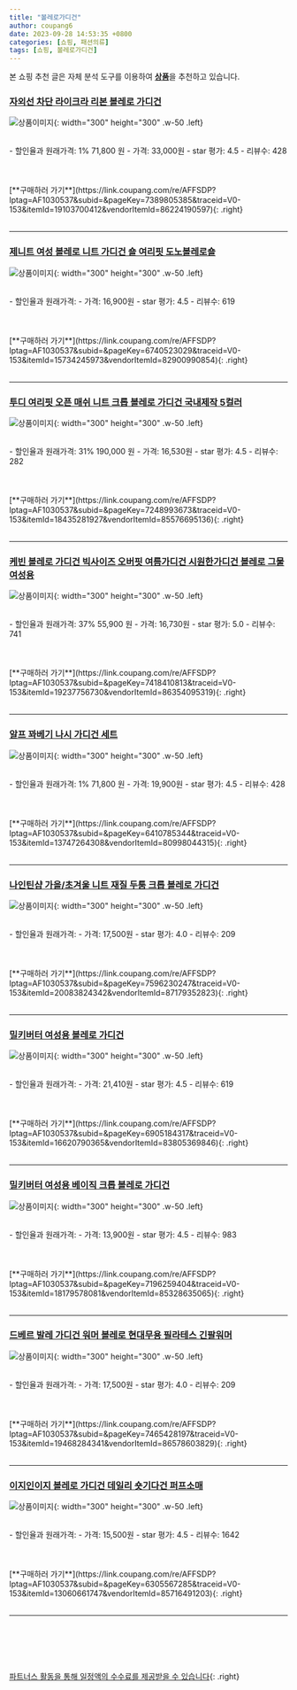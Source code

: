 ```yaml
---
title: "볼레로가디건"
author: coupang6
date: 2023-09-28 14:53:35 +0800
categories: [쇼핑, 패션의류]
tags: [쇼핑, 볼레로가디건]
---
```


본 쇼핑 추천 글은 자체 분석 도구를 이용하여 [**상품**](https://link.coupang.com/a/bao1ui)을 추천하고 있습니다.

### [자외선 차단 라이크라 리본 볼레로 가디건](https://link.coupang.com/re/AFFSDP?lptag=AF1030537&subid=&pageKey=7389805385&traceid=V0-153&itemId=19103700412&vendorItemId=86224190597)

![상품이미지](https://thumbnail10.coupangcdn.com/thumbnails/remote/230x230ex/image/vendor_inventory/097c/ac07d50e17f2d568592f6bc375e0edb45f6f5a2945751adf9afd867c0c3c.jpg){: width="300" height="300" .w-50 .left}


<br>
- 할인율과 원래가격: 1%  71,800   원
- 가격: 33,000원
- star 평가: 4.5
- 리뷰수: 428
<br>
<br>
<br>
<br>
[**구매하러 가기**](https://link.coupang.com/re/AFFSDP?lptag=AF1030537&subid=&pageKey=7389805385&traceid=V0-153&itemId=19103700412&vendorItemId=86224190597){: .right}
<br>
<br>

---

### [제니트 여성 볼레로 니트 가디건 숄 여리핏 도노볼레로숄](https://link.coupang.com/re/AFFSDP?lptag=AF1030537&subid=&pageKey=6740523029&traceid=V0-153&itemId=15734245973&vendorItemId=82900990854)

![상품이미지](https://thumbnail7.coupangcdn.com/thumbnails/remote/230x230ex/image/vendor_inventory/68ff/ba9d28016ab733ed00a4f179c71d8bf43b02513abb0cabc8b85af78b8b2f.jpg){: width="300" height="300" .w-50 .left}


<br>
- 할인율과 원래가격: 
- 가격: 16,900원
- star 평가: 4.5
- 리뷰수: 619
<br>
<br>
<br>
<br>
[**구매하러 가기**](https://link.coupang.com/re/AFFSDP?lptag=AF1030537&subid=&pageKey=6740523029&traceid=V0-153&itemId=15734245973&vendorItemId=82900990854){: .right}
<br>
<br>

---

### [투디 여리핏 오픈 매쉬 니트 크롭 볼레로 가디건 국내제작 5컬러](https://link.coupang.com/re/AFFSDP?lptag=AF1030537&subid=&pageKey=7248993673&traceid=V0-153&itemId=18435281927&vendorItemId=85576695136)

![상품이미지](https://thumbnail10.coupangcdn.com/thumbnails/remote/230x230ex/image/vendor_inventory/a39d/838935e9632c81630821c66395d87ff62ccdfc195417e7fa0e72f7cca1e8.jpeg){: width="300" height="300" .w-50 .left}


<br>
- 할인율과 원래가격: 31%  190,000   원
- 가격: 16,530원
- star 평가: 4.5
- 리뷰수: 282
<br>
<br>
<br>
<br>
[**구매하러 가기**](https://link.coupang.com/re/AFFSDP?lptag=AF1030537&subid=&pageKey=7248993673&traceid=V0-153&itemId=18435281927&vendorItemId=85576695136){: .right}
<br>
<br>

---

### [케빈 볼레로 가디건 빅사이즈 오버핏 여름가디건 시원한가디건 볼레로 그물 여성용](https://link.coupang.com/re/AFFSDP?lptag=AF1030537&subid=&pageKey=7418410813&traceid=V0-153&itemId=19237756730&vendorItemId=86354095319)

![상품이미지](https://thumbnail6.coupangcdn.com/thumbnails/remote/230x230ex/image/vendor_inventory/500a/fe6075dd1cc02272e37a90573b460940ed8bc6ec5d711df3844f10583259.jpg){: width="300" height="300" .w-50 .left}


<br>
- 할인율과 원래가격: 37%  55,900   원
- 가격: 16,730원
- star 평가: 5.0
- 리뷰수: 741
<br>
<br>
<br>
<br>
[**구매하러 가기**](https://link.coupang.com/re/AFFSDP?lptag=AF1030537&subid=&pageKey=7418410813&traceid=V0-153&itemId=19237756730&vendorItemId=86354095319){: .right}
<br>
<br>

---

### [알프 꽈베기 나시 가디건 세트](https://link.coupang.com/re/AFFSDP?lptag=AF1030537&subid=&pageKey=6410785344&traceid=V0-153&itemId=13747264308&vendorItemId=80998044315)

![상품이미지](https://thumbnail7.coupangcdn.com/thumbnails/remote/230x230ex/image/vendor_inventory/32d5/dfc3194a3587a78e6215615e2afe463ee0d554364a30c5c4f10083863b2f.png){: width="300" height="300" .w-50 .left}


<br>
- 할인율과 원래가격: 1%  71,800   원
- 가격: 19,900원
- star 평가: 4.5
- 리뷰수: 428
<br>
<br>
<br>
<br>
[**구매하러 가기**](https://link.coupang.com/re/AFFSDP?lptag=AF1030537&subid=&pageKey=6410785344&traceid=V0-153&itemId=13747264308&vendorItemId=80998044315){: .right}
<br>
<br>

---

### [나인틴샵 가을/초겨울 니트 재질 두툼 크롭 볼레로 가디건](https://link.coupang.com/re/AFFSDP?lptag=AF1030537&subid=&pageKey=7596230247&traceid=V0-153&itemId=20083824342&vendorItemId=87179352823)

![상품이미지](https://thumbnail10.coupangcdn.com/thumbnails/remote/230x230ex/image/vendor_inventory/1808/854ef15d3fec40d1407627deca4699be03e50fe66e3faca5e245586467a3.jpg){: width="300" height="300" .w-50 .left}


<br>
- 할인율과 원래가격: 
- 가격: 17,500원
- star 평가: 4.0
- 리뷰수: 209
<br>
<br>
<br>
<br>
[**구매하러 가기**](https://link.coupang.com/re/AFFSDP?lptag=AF1030537&subid=&pageKey=7596230247&traceid=V0-153&itemId=20083824342&vendorItemId=87179352823){: .right}
<br>
<br>

---

### [밀키버터 여성용 볼레로 가디건](https://link.coupang.com/re/AFFSDP?lptag=AF1030537&subid=&pageKey=6905184317&traceid=V0-153&itemId=16620790365&vendorItemId=83805369846)

![상품이미지](https://thumbnail7.coupangcdn.com/thumbnails/remote/230x230ex/image/rs_quotation_api/izrpueji/1797cc6aedd641bda4252ab6a09783d2.jpg){: width="300" height="300" .w-50 .left}


<br>
- 할인율과 원래가격: 
- 가격: 21,410원
- star 평가: 4.5
- 리뷰수: 619
<br>
<br>
<br>
<br>
[**구매하러 가기**](https://link.coupang.com/re/AFFSDP?lptag=AF1030537&subid=&pageKey=6905184317&traceid=V0-153&itemId=16620790365&vendorItemId=83805369846){: .right}
<br>
<br>

---

### [밀키버터 여성용 베이직 크롭 볼레로 가디건](https://link.coupang.com/re/AFFSDP?lptag=AF1030537&subid=&pageKey=7196259404&traceid=V0-153&itemId=18179578081&vendorItemId=85328635065)

![상품이미지](https://thumbnail9.coupangcdn.com/thumbnails/remote/230x230ex/image/rs_quotation_api/psiz4ix7/29e972daeef84b02a15727f370f6a84c.jpg){: width="300" height="300" .w-50 .left}


<br>
- 할인율과 원래가격: 
- 가격: 13,900원
- star 평가: 4.5
- 리뷰수: 983
<br>
<br>
<br>
<br>
[**구매하러 가기**](https://link.coupang.com/re/AFFSDP?lptag=AF1030537&subid=&pageKey=7196259404&traceid=V0-153&itemId=18179578081&vendorItemId=85328635065){: .right}
<br>
<br>

---

### [드베르 발레 가디건 워머 볼레로 현대무용 필라테스 긴팔워머](https://link.coupang.com/re/AFFSDP?lptag=AF1030537&subid=&pageKey=7465428197&traceid=V0-153&itemId=19468284341&vendorItemId=86578603829)

![상품이미지](https://thumbnail7.coupangcdn.com/thumbnails/remote/230x230ex/image/vendor_inventory/7013/f6f66800757507d8349240e4ec72758d488d363cafb0326d3864796f71dc.jpg){: width="300" height="300" .w-50 .left}


<br>
- 할인율과 원래가격: 
- 가격: 17,500원
- star 평가: 4.0
- 리뷰수: 209
<br>
<br>
<br>
<br>
[**구매하러 가기**](https://link.coupang.com/re/AFFSDP?lptag=AF1030537&subid=&pageKey=7465428197&traceid=V0-153&itemId=19468284341&vendorItemId=86578603829){: .right}
<br>
<br>

---

### [이지인이지 볼레로 가디건 데일리 숏기다건 퍼프소매](https://link.coupang.com/re/AFFSDP?lptag=AF1030537&subid=&pageKey=6305567285&traceid=V0-153&itemId=13060661747&vendorItemId=85716491203)

![상품이미지](https://thumbnail10.coupangcdn.com/thumbnails/remote/230x230ex/image/vendor_inventory/ff36/36242fd197753b5f8f1ee5da7523b35e15dc8f710145a93aa183bfab7b05.png){: width="300" height="300" .w-50 .left}


<br>
- 할인율과 원래가격: 
- 가격: 15,500원
- star 평가: 4.5
- 리뷰수: 1642
<br>
<br>
<br>
<br>
[**구매하러 가기**](https://link.coupang.com/re/AFFSDP?lptag=AF1030537&subid=&pageKey=6305567285&traceid=V0-153&itemId=13060661747&vendorItemId=85716491203){: .right}
<br>
<br>

---
<br><br><br><br><br> [파트너스 활동을 통해 일정액의 수수료를 제공받을 수 있습니다](https://link.coupang.com/a/bao1ui){: .right}